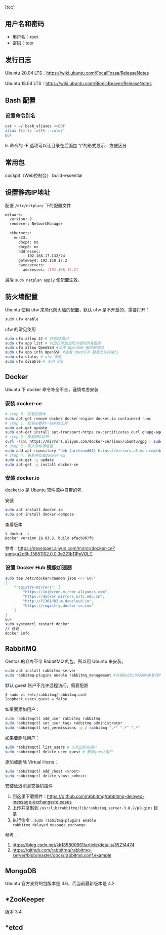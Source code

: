 [toc]

## 用户名和密码

- 用户名：root
- 密码：toor

## 发行日志

Ubuntu 20.04 LTS：https://wiki.ubuntu.com/FocalFossa/ReleaseNotes

Ubuntu 18.04 LTS：https://wiki.ubuntu.com/BionicBeaver/ReleaseNotes

## Bash 配置

### 设置命令别名

```bash
cat > ~/.bash_aliases <<EOF
alias ll='ls -alFh --color'
EOF
```

ls 命令的 -F 选项可以让目录在后面加 “/”的形式显示，方便区分

## 常用包

cockpit（Web控制台）
build-essential

## 设置静态IP地址

配置 `/etc/netplan/` 下的配置文件

```bash
network:
  version: 2
  renderer: NetworkManager
  
  ethernets:
    ens33:
      dhcp4: no
      dhcp6: no
      addresses: 
        - 192.168.17.132/24
      gateway4: 192.168.17.2
      nameservers:
        addresses: [192.168.17.2]
```

最后 `sudo netplan apply` 使配置生效。

## 防火墙配置

Ubuntu 使用 ufw 来简化防火墙的配置，默认 ufw 是不开启的，需要打开：

```bash
sudo ufw enable
```

ufw 的常见使用

```bash
sudo ufw allow 22 # 开启22端口
sudo ufw app list # 列出已添加进防火墙的所有服务
sudo ufw allow OpenSSH #允许 OpenSSH 服务的端口
sudo ufw app info OpenSSH #查看 OpenSSH 服务允许的端口
sudo ufw status # ufw 状态
sudo ufw disable # 关闭 ufw
```

## Docker

Ubuntu 下 docker 命令补全不全，谨慎考虑安装

### 安装 docker-ce

```bash
# step 0: 卸载旧版本
sudo apt-get remove docker docker-engine docker.io containerd runc
# step 1: 安装必要的一些系统工具
sudo apt-get update
sudo apt-get install apt-transport-https ca-certificates curl gnupg-agent software-properties-common
# step 2: 安装GPG证书
curl -fsSL https://mirrors.aliyun.com/docker-ce/linux/ubuntu/gpg | sudo apt-key add -
# Step 3: 写入软件源信息
sudo add-apt-repository "deb [arch=amd64] https://mirrors.aliyun.com/docker-ce/linux/ubuntu $(lsb_release -cs) stable"
# Step 4: 更新并安装Docker-CE
sudo apt-get -y update
sudo apt-get -y install docker-ce

```



### 安装 docker.io

docker.io 是 Ubuntu 软件源中自带的包

安装

```bash
sudo apt install docker.io
sudo apt install docker-compose
```

查看版本

```bash
$ docker -v
Docker version 19.03.8, build afacb8b7f0
```

参考：https://developer.aliyun.com/mirror/docker-ce?spm=a2c6h.13651102.0.0.3e221b11PpVOLC

### 设置 Docker Hub 镜像加速器

```bash
sudo tee /etc/docker/daemon.json <<-'EOF'
{
    "registry-mirrors": [
        "https://1nj0zren.mirror.aliyuncs.com",
        "https://docker.mirrors.ustc.edu.cn",
        "http://f1361db2.m.daocloud.io",
        "https://registry.docker-cn.com"
    ]
}
EOF
sudo systemctl restart docker
// 验证
docker info
```

## RabbitMQ

Centos 的仓库不带 RabbitMQ 的包，所以用 Ubuntu 来安装。

```bash
sudo apt install rabbitmq-server
sudo rabbitmq-plugins enable rabbitmq_management #开启RabbitMQ的web管理界面
```

默认 guest 账户不允许远程访问，需要配置

```bash
$ sudo vi /etc/rabbitmq/rabbitmq.conf
loopback_users.guest = false
```

如果要添加用户：

```bash
sudo rabbitmqctl add_user rabbitmq rabbitmq
sudo rabbitmqctl set_user_tags rabbitmq administrator
sudo rabbitmqctl set_permissions -p / rabbitmq ".*" ".*" ".*" 
```

如果要删除用户：

```bash
sudo rabbitmqctl list_users # 先列出所有用户
sudo rabbitmqctl delete_user guest # 删除guest用户
```

添加或删除 Virtual Hosts：

```bash
sudo rabbitmqctl add_vhost <vhost>
sudo rabbitmqctl delete_vhost <vhost>
```



安装延迟消息交换机插件

1. 到这里下载插件：https://github.com/rabbitmq/rabbitmq-delayed-message-exchange/releases
2. 上传并复制到 `/usr/lib/rabbitmq/lib/rabbitmq_server-3.8.2/plugins` 目录
3. 执行命令：`sudo rabbitmq-plugins enable rabbitmq_delayed_message_exchange`



参考：

1. https://blog.csdn.net/kk185800961/article/details/55214474
2. https://github.com/rabbitmq/rabbitmq-server/blob/master/docs/rabbitmq.conf.example

## MongoDB

Ubuntu 官方支持的包版本是 3.6，而当前最新版本是 4.2

## *ZooKeeper

版本 3.4

## *etcd



